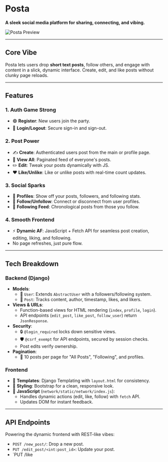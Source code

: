 # **Posta**  
**A sleek social media platform for sharing, connecting, and vibing.**

![Posta Preview](https://github.com/user-attachments/assets/68dd1a11-bd38-4000-92e9-8678bddb7f76)

---

## **Core Vibe**  
Posta lets users drop **short text posts**, follow others, and engage with content in a slick, dynamic interface. Create, edit, and like posts without clunky page reloads.

---

## **Features**  

### **1. Auth Game Strong**  
- 🟢 **Register**: New users join the party.  
- 🔐 **Login/Logout**: Secure sign-in and sign-out.

### **2. Post Power**  
- ✍️ **Create**: Authenticated users post from the main or profile page.  
- 📜 **View All**: Paginated feed of everyone's posts.  
- ✏️ **Edit**: Tweak your posts dynamically with JS.  
- ❤️ **Like/Unlike**: Like or unlike posts with real-time count updates.

### **3. Social Sparks**  
- 👤 **Profiles**: Show off your posts, followers, and following stats.  
- 🤝 **Follow/Unfollow**: Connect or disconnect from user profiles.  
- 📰 **Following Feed**: Chronological posts from those you follow.

### **4. Smooth Frontend**  
- ⚡ **Dynamic AF**: JavaScript + Fetch API for seamless post creation, editing, liking, and following.  
- No page refreshes, just pure flow.

---

## **Tech Breakdown**  

### **Backend (Django)**  
- **Models**:  
  - 🧑 `User`: Extends `AbstractUser` with a followers/following system.  
  - 📝 `Post`: Tracks content, author, timestamp, likes, and likers.  
- **Views & URLs**:  
  - Function-based views for HTML rendering (`index`, `profile`, `login`).  
  - API endpoints (`edit_post`, `like_post`, `follow_user`) return `JsonResponse`.  
- **Security**:  
  - 🔒 `@login_required` locks down sensitive views.  
  - 🛡️ `@csrf_exempt` for API endpoints, secured by session checks.  
  - Post edits verify ownership.  
- **Pagination**:  
  - 📄 10 posts per page for "All Posts", "Following", and profiles.

### **Frontend**  
- 🎨 **Templates**: Django Templating with `layout.html` for consistency.  
- 💅 **Styling**: Bootstrap for a clean, responsive look.  
- 🚀 **JavaScript** (`network/static/network/index.js`):  
  - Handles dynamic actions (edit, like, follow) with `fetch` API.  
  - Updates DOM for instant feedback.

---

## **API Endpoints**  
Powering the dynamic frontend with REST-like vibes:  
- `POST /new_post/`: Drop a new post.  
- `PUT /edit_post/<int:post_id>`: Update your post.  
- `PUT /like
